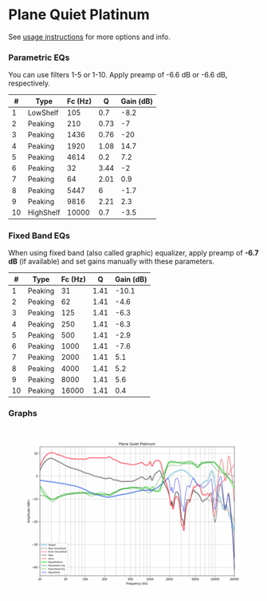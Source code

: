 # Plane Quiet Platinum
See [usage instructions](https://github.com/jaakkopasanen/AutoEq#usage) for more options and info.

### Parametric EQs
You can use filters 1-5 or 1-10. Apply preamp of -6.6 dB or -6.6 dB, respectively.

|   # | Type      |   Fc (Hz) |    Q |   Gain (dB) |
|-----|-----------|-----------|------|-------------|
|   1 | LowShelf  |       105 | 0.7  |        -8.2 |
|   2 | Peaking   |       210 | 0.73 |        -7   |
|   3 | Peaking   |      1436 | 0.76 |       -20   |
|   4 | Peaking   |      1920 | 1.08 |        14.7 |
|   5 | Peaking   |      4614 | 0.2  |         7.2 |
|   6 | Peaking   |        32 | 3.44 |        -2   |
|   7 | Peaking   |        64 | 2.01 |         0.9 |
|   8 | Peaking   |      5447 | 6    |        -1.7 |
|   9 | Peaking   |      9816 | 2.21 |         2.3 |
|  10 | HighShelf |     10000 | 0.7  |        -3.5 |

### Fixed Band EQs
When using fixed band (also called graphic) equalizer, apply preamp of **-6.7 dB** (if available) and set gains manually with these parameters.

|   # | Type    |   Fc (Hz) |    Q |   Gain (dB) |
|-----|---------|-----------|------|-------------|
|   1 | Peaking |        31 | 1.41 |       -10.1 |
|   2 | Peaking |        62 | 1.41 |        -4.6 |
|   3 | Peaking |       125 | 1.41 |        -6.3 |
|   4 | Peaking |       250 | 1.41 |        -6.3 |
|   5 | Peaking |       500 | 1.41 |        -2.9 |
|   6 | Peaking |      1000 | 1.41 |        -7.6 |
|   7 | Peaking |      2000 | 1.41 |         5.1 |
|   8 | Peaking |      4000 | 1.41 |         5.2 |
|   9 | Peaking |      8000 | 1.41 |         5.6 |
|  10 | Peaking |     16000 | 1.41 |         0.4 |

### Graphs
![](./Plane%20Quiet%20Platinum.png)
